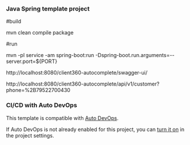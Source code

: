 ### Java Spring template project

#build

mvn clean compile package

#run

mvn -pl service -am spring-boot:run -Dspring-boot.run.arguments=--server.port=${PORT}

http://localhost:8080/client360-autocomplete/swagger-ui/

http://localhost:8080/client360-autocomplete/api/v1/customer?phone=%2B79522700430


### CI/CD with Auto DevOps

This template is compatible with [Auto DevOps](https://docs.gitlab.com/ee/topics/autodevops/).

If Auto DevOps is not already enabled for this project, you can [turn it on](https://docs.gitlab.com/ee/topics/autodevops/#enabling-auto-devops) in the project settings.